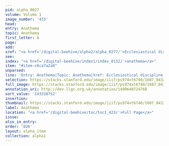 ```yaml
---
pid: alpha_0027
volume: Volume 1
image_number: '433'
head:
entry: Anathema
topic: Anathema
first_letter: A
page:
add:
xref: "<a href='/digital-beehive/alpha2/alpha_0277/'>Ecclesiastical discipline</a>"
see:
index: "<a href='/digital-beehive/index1/index_0132/'>anathema</a>"
item: "#item-c6ca7a2a0"
unparsed:
line: 'Entry: Anathema|Topic: Anathema|Xref: Ecclesiastical discipline|Index: anathema|#item-c6ca7a2a0'
selection: https://stacks.stanford.edu/image/iiif/ps974xt6740/1607_0432/232,752,3197,324/full/0/default.jpg
full_image: https://stacks.stanford.edu/image/iiif/ps974xt6740/1607_0432/full/full/0/default.jpg
annotation_uri: http://dev.llgc.org.uk/annotation/1490640724768
sort_value: '143310752'
insertion:
thumbnail: https://stacks.stanford.edu/image/iiif/ps974xt6740/1607_0432/232,752,600,180/250,/0/default.jpg
label: Anathema
location: "<a href='/digital-beehive/toc/toc1_423/'>Full Page</a>"
issue:
also_in_entry:
order: '026'
layout: alpha_item
collection: alpha1
---
```

